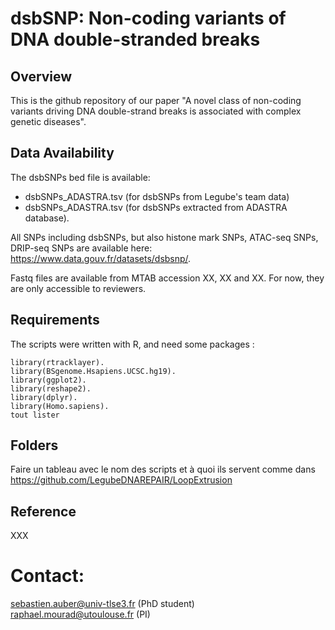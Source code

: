 # dsbSNP: Non-coding variants of DNA double-stranded breaks

## Overview

This is the github repository of our paper "A novel class of non-coding variants driving DNA double-strand breaks is associated with complex genetic diseases".

## Data Availability

The dsbSNPs bed file is available: 
- dsbSNPs_ADASTRA.tsv (for dsbSNPs from Legube's team data)
- dsbSNPs_ADASTRA.tsv (for dsbSNPs extracted from ADASTRA database).

All SNPs including dsbSNPs, but also histone mark SNPs, ATAC-seq SNPs, DRIP-seq SNPs are available here: https://www.data.gouv.fr/datasets/dsbsnp/.

Fastq files are available from MTAB accession XX, XX and XX. For now, they are only accessible to reviewers.

## Requirements

The scripts were written with R, and need some packages :

    library(rtracklayer).
    library(BSgenome.Hsapiens.UCSC.hg19).
    library(ggplot2).
    library(reshape2).
    library(dplyr).
    library(Homo.sapiens).
    tout lister


## Folders

Faire un tableau avec le nom des scripts et à quoi ils servent comme dans https://github.com/LegubeDNAREPAIR/LoopExtrusion

## Reference

XXX

# Contact: 
sebastien.auber@univ-tlse3.fr (PhD student) \
raphael.mourad@utoulouse.fr (PI)
